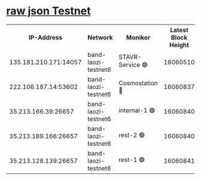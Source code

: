 
[raw json Testnet](https://rpc-check.bandt.stavr.tech/bandt/rpcbandt_result.json)
=

<table><tr><th>IP-Address</th><th>Network</th><th>Moniker</th><th>Latest Block Height</th><th>Earliest Block Height</th><th>Catching Up</th><th>Tx Index</th><th>Voting Power</th><th>Scan Time</th></tr><tr><td>135.181.210.171:14057</td><td>band-laozi-testnet6</td><td>STAVR-Service 🟢</td><td>16060510</td><td>15322501</td><td>False</td><td>on</td><td>0</td><td>2024-02-21T04:41:12.000264635UTC</td></tr><tr><td>222.106.187.14:53602</td><td>band-laozi-testnet6</td><td>Cosmostation 🔴</td><td>16060837</td><td>15423001</td><td>False</td><td>on</td><td>2203623</td><td>2024-02-21T04:41:13.429512124UTC</td></tr><tr><td>35.213.166.39:26657</td><td>band-laozi-testnet6</td><td>internal-1 🟢</td><td>16060840</td><td>15960840</td><td>False</td><td>on</td><td>0</td><td>2024-02-21T04:41:14.360911200UTC</td></tr><tr><td>35.213.189.166:26657</td><td>band-laozi-testnet6</td><td>rest-2 🟢</td><td>16060840</td><td>15960840</td><td>False</td><td>on</td><td>0</td><td>2024-02-21T04:41:15.265009041UTC</td></tr><tr><td>35.213.128.139:26657</td><td>band-laozi-testnet6</td><td>rest-1 🟢</td><td>16060841</td><td>15960841</td><td>False</td><td>on</td><td>0</td><td>2024-02-21T04:41:18.230928087UTC</td></tr></table>
